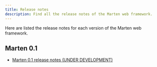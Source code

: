 ```yaml
---
title: Release notes
description: Find all the release notes of the Marten web framework.
---
```


Here are listed the release notes for each version of the Marten web framework.

## Marten 0.1

* [Marten 0.1 release notes (UNDER DEVELOPMENT)](./release-notes/0.1)
